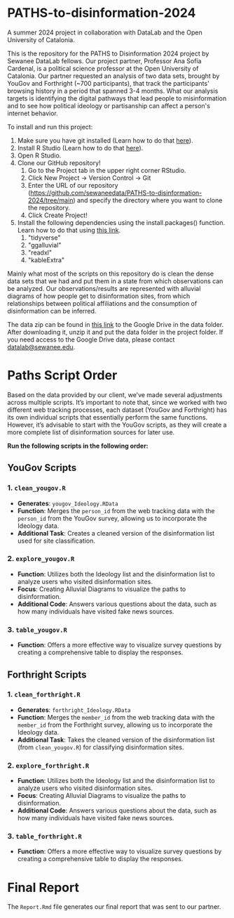 # PATHS-to-disinformation-2024
A summer 2024 project in collaboration with DataLab and the Open University of Catalonia.

This is the repository for the PATHS to Disinformation 2024 project by Sewanee DataLab fellows. Our project partner, Professor Ana Sofía Cardenal, is a political science professor at the Open University of Catalonia. Our partner requested an analysis of two data sets, brought by YouGov and Forthright (~700 participants), that track the participants' browsing history in a period that spanned 3-4 months. What our analysis targets is identifying the digital pathways that lead people to misinformation and to see how political ideology or partisanship can affect a person's internet behavior.   

To install and run this project:
1. Make sure you have git installed (Learn how to do that [here](https://github.com/git-guides/install-git)).  
2. Install R Studio (Learn how to do that [here](https://posit.co/download/rstudio-desktop/)).  
3. Open R Studio.  
4. Clone our GitHub repository!  
      1. Go to the Project tab in the upper right corner RStudio.  
      2. Click New Project -> Version Control -> Git  
      3. Enter the URL of our repository (https://github.com/sewaneedata/PATHS-to-disinformation-2024/tree/main) and specify the directory where you want to clone the repository.  
      4. Click Create Project!  
5. Install the following dependencies using the install.packages() function. Learn how to do that using [this link](https://support.posit.co/hc/en-us/articles/201057987-Quick-list-of-useful-R-packages).
   1. "tidyverse"
   2. "ggalluvial"
   3. "readxl"
   4. "kableExtra"


Mainly what most of the scripts on this repository do is clean the dense data sets that we had and put them in a state from which observations can be analyzed. Our observations/results are represented with alluvial diagrams of how people get to disinformation sites, from which relationships between political affiliations and the consumption of disinformation can be inferred.

The data zip can be found in [this link](https://drive.google.com/drive/u/3/folders/17Mc1pOXn5D2gfnLgD6iWsDB3VuHIx9le) to the Google Drive in the data folder. After downloading it, unzip it and put the data folder in the project folder. If you need access to the Google Drive data, please contact datalab@sewanee.edu.

# Paths Script Order

Based on the data provided by our client, we’ve made several adjustments across multiple scripts. It’s important to note that, since we worked with two different web tracking processes, each dataset (YouGov and Forthright) has its own individual scripts that essentially perform the same functions. However, it’s advisable to start with the YouGov scripts, as they will create a more complete list of disinformation sources for later use.

**Run the following scripts in the following order:**

## YouGov Scripts

### 1. `clean_yougov.R`
- **Generates**: `yougov_Ideology.RData`
- **Function**: Merges the `person_id` from the web tracking data with the `person_id` from the YouGov survey, allowing us to incorporate the Ideology data.
- **Additional Task**: Creates a cleaned version of the disinformation list used for site classification.

### 2. `explore_yougov.R`
- **Function**: Utilizes both the Ideology list and the disinformation list to analyze users who visited disinformation sites.
- **Focus**: Creating Alluvial Diagrams to visualize the paths to disinformation.
- **Additional Code**: Answers various questions about the data, such as how many individuals have visited fake news sources.

### 3. `table_yougov.R`
- **Function**: Offers a more effective way to visualize survey questions by creating a comprehensive table to display the responses.

## Forthright Scripts

### 1. `clean_forthright.R`
- **Generates**: `forthright_Ideology.RData`
- **Function**: Merges the `member_id` from the web tracking data with the `member_id` from the Forthright survey, allowing us to incorporate the Ideology data.
- **Additional Task**: Takes the cleaned version of the disinformation list (from `clean_yougov.R`) for classifying disinformation sites.

### 2. `explore_forthright.R`
- **Function**: Utilizes both the Ideology list and the disinformation list to analyze users who visited disinformation sites.
- **Focus**: Creating Alluvial Diagrams to visualize the paths to disinformation.
- **Additional Code**: Answers various questions about the data, such as how many individuals have visited fake news sources.

### 3. `table_forthright.R`
- **Function**: Offers a more effective way to visualize survey questions by creating a comprehensive table to display the responses.

# Final Report
The `Report.Rmd` file generates our final report that was sent to our partner.

